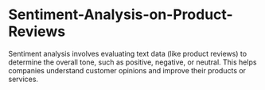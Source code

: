 # Sentiment-Analysis-on-Product-Reviews
 Sentiment analysis involves evaluating text data (like product reviews) to determine the overall tone, such as positive, negative, or neutral. This helps companies understand customer opinions and improve their products or services.
